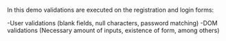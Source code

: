 In this demo validations are executed on the registration and login forms:

-User validations (blank fields, null characters, password matching)
-DOM validations (Necessary amount of inputs, existence of form, among others)
